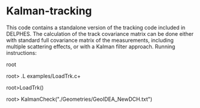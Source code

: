 # Kalman-tracking
This code contains a standalone version of the tracking code included in DELPHES.
The calculation of the track covariance matrix can be done either with standard full covariance matrix of the measurements, including multiple scattering effects, or with a Kalman filter approach.
Running instructions:

root

root> .L examples/LoadTrk.c+

root>LoadTrk()

root> KalmanCheck("./Geometries/GeoIDEA_NewDCH.txt")
